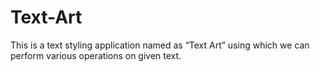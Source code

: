 # Text-Art
This is a text  styling application named as  “Text Art” using which we can  perform various operations on  given text.
